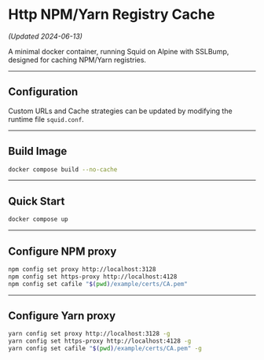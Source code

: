 # Http NPM/Yarn Registry Cache

*(Updated 2024-06-13)*

A minimal docker container, running Squid on Alpine with SSLBump, designed for caching NPM/Yarn registries.

---

## Configuration

Custom URLs and Cache strategies can be updated by modifying the runtime file `squid.conf`.

---

## Build Image

```sh
docker compose build --no-cache
```

---

## Quick Start

```sh
docker compose up
```

---

## Configure NPM proxy

```sh
npm config set proxy http://localhost:3128
npm config set https-proxy http://localhost:4128
npm config set cafile "$(pwd)/example/certs/CA.pem"
```

---

## Configure Yarn proxy

```sh
yarn config set proxy http://localhost:3128 -g
yarn config set https-proxy http://localhost:4128 -g
yarn config set cafile "$(pwd)/example/certs/CA.pem" -g
```
